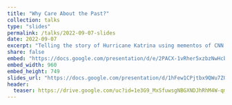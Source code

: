 ```yaml
---
title: "Why Care About the Past?"
collection: talks
type: "slides"
permalink: /talks/2022-09-07-slides
date: 2022-09-07
excerpt: "Telling the story of Hurricane Katrina using mementos of CNN.com from the [Wayback Machine](https://web.archive.org/)"
share: false
embed: "https://docs.google.com/presentation/d/e/2PACX-1vRher5xzbzNwHcbPNswd-1UjTMNEK-skRtzwu79cdp2MJqeIOyqRzXTe3P6eJaRyxZwVyDDMOaWvKse/embed?start=true&loop=true&delayms=4000"
embed_width: 960
embed_height: 749
slides_url: "https://docs.google.com/presentation/d/1hFew1CPjtbx9QWu7ZQyyWlq7E203Q7595FrkxcbaN9s/preview"
header:
  teaser: https://drive.google.com/uc?id=1e3G9_MxSfuwsgNBGXNDJhRhM4W-qmXpp 
---
```

